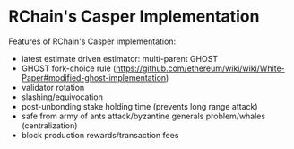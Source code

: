 # RChain's Casper Implementation

Features of RChain's Casper implementation:
- latest estimate driven estimator: multi-parent GHOST
- GHOST fork-choice rule (https://github.com/ethereum/wiki/wiki/White-Paper#modified-ghost-implementation)
- validator rotation
- slashing/equivocation
- post-unbonding stake holding time (prevents long range attack)
- safe from army of ants attack/byzantine generals problem/whales (centralization)
- block production rewards/transaction fees

